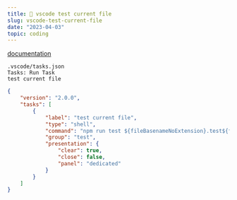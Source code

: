 ```yaml
---
title: 🧪 vscode test current file
slug: vscode-test-current-file
date: "2023-04-03"
topic: coding
---
```


[documentation][documentation]

`.vscode/tasks.json`  
`Tasks: Run Task`  
`test current file`

```json
{
    "version": "2.0.0",
    "tasks": [
        {
            "label": "test current file",
            "type": "shell",
            "command": "npm run test ${fileBasenameNoExtension}.test${fileExtname}",
            "group": "test",
            "presentation": {
                "clear": true,
                "close": false,
                "panel": "dedicated"
            }
        }
    ]
}
```

[documentation]: https://code.visualstudio.com/docs/editor/tasks
